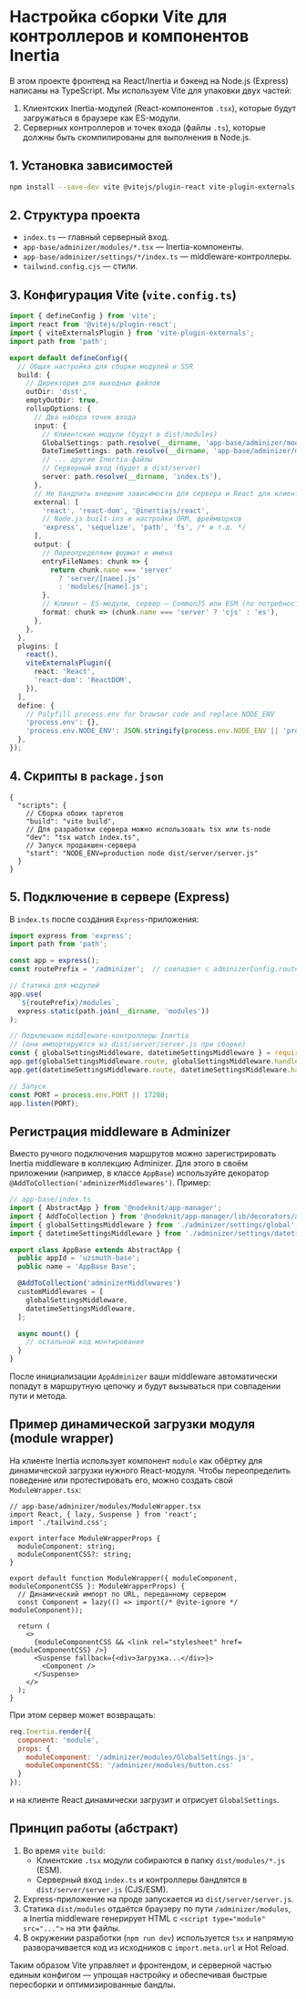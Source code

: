  # Настройка сборки Vite для контроллеров и компонентов Inertia

 В этом проекте фронтенд на React/Inertia и бэкенд на Node.js (Express) написаны на TypeScript. Мы используем Vite для упаковки двух частей:
 1) Клиентских Inertia-модулей (React-компонентов `.tsx`), которые будут загружаться в браузере как ES-модули.
 2) Серверных контроллеров и точек входа (файлы `.ts`), которые должны быть скомпилированы для выполнения в Node.js.

 ## 1. Установка зависимостей

 ```bash
 npm install --save-dev vite @vitejs/plugin-react vite-plugin-externals
 ```

 ## 2. Структура проекта

 - `index.ts` — главный серверный вход.
 - `app-base/adminizer/modules/*.tsx` — Inertia-компоненты.
 - `app-base/adminizer/settings/*/index.ts` — middleware-контроллеры.
 - `tailwind.config.cjs` — стили.

 ## 3. Конфигурация Vite (`vite.config.ts`)

 ```ts
 import { defineConfig } from 'vite';
 import react from '@vitejs/plugin-react';
 import { viteExternalsPlugin } from 'vite-plugin-externals';
 import path from 'path';

 export default defineConfig({
   // Общая настройка для сборки модулей и SSR
   build: {
     // Директория для выходных файлов
     outDir: 'dist',
     emptyOutDir: true,
     rollupOptions: {
       // Два набора точек входа
       input: {
         // Клиентские модули (будут в dist/modules)
         GlobalSettings: path.resolve(__dirname, 'app-base/adminizer/modules/GlobalSettings.tsx'),
         DateTimeSettings: path.resolve(__dirname, 'app-base/adminizer/modules/DateTimeSettings.tsx'),
         // ... другие Inertia-файлы
         // Серверный вход (будет в dist/server)
         server: path.resolve(__dirname, 'index.ts'),
       },
       // Не бандлить внешние зависимости для сервера и React для клиента
       external: [
         'react', 'react-dom', '@inertiajs/react',
         // Node.js built-ins и настройки ORM, фреймворков
         'express', 'sequelize', 'path', 'fs', /* и т.д. */
       ],
       output: {
         // Переопределяем формат и имена
         entryFileNames: chunk => {
           return chunk.name === 'server'
             ? 'server/[name].js'
             : 'modules/[name].js';
         },
         // Клиент — ES-модули, сервер — CommonJS или ESM (по потребности)
         format: chunk => (chunk.name === 'server' ? 'cjs' : 'es'),
       },
     },
   },
   plugins: [
     react(),
     viteExternalsPlugin({
       react: 'React',
       'react-dom': 'ReactDOM',
     }),
   ],
   define: {
     // Polyfill process.env for browser code and replace NODE_ENV
     'process.env': {},
     'process.env.NODE_ENV': JSON.stringify(process.env.NODE_ENV || 'production'),
   },
 });
 ```

 ## 4. Скрипты в `package.json`

 ```jsonc
 {
   "scripts": {
     // Сборка обоих таргетов
     "build": "vite build",
     // Для разработки сервера можно использовать tsx или ts-node
     "dev": "tsx watch index.ts",
     // Запуск продакшен-сервера
     "start": "NODE_ENV=production node dist/server/server.js"
   }
 }
 ```

 ## 5. Подключение в сервере (Express)

 В `index.ts` после создания `Express`-приложения:
 ```ts
 import express from 'express';
 import path from 'path';

 const app = express();
 const routePrefix = '/adminizer';  // совпадает с adminizerConfig.routePrefix

 // Статика для модулей
 app.use(
   `${routePrefix}/modules`,
   express.static(path.join(__dirname, 'modules'))
 );

 // Подключаем middleware-контроллеры Inertia
 // (они импортируются из dist/server/server.js при сборке)
 const { globalSettingsMiddleware, datetimeSettingsMiddleware } = require('./server/index.js');
 app.get(globalSettingsMiddleware.route, globalSettingsMiddleware.handler);
 app.get(datetimeSettingsMiddleware.route, datetimeSettingsMiddleware.handler);

 // Запуск
 const PORT = process.env.PORT || 17280;
 app.listen(PORT);
 ```

 ## Регистрация middleware в Adminizer

 Вместо ручного подключения маршрутов можно зарегистрировать Inertia middleware в коллекцию Adminizer. Для этого в своём приложении (например, в классе `AppBase`) используйте декоратор `@AddToCollection('adminizerMiddlewares')`. Пример:

 ```ts
 // app-base/index.ts
 import { AbstractApp } from '@nodeknit/app-manager';
 import { AddToCollection } from '@nodeknit/app-manager/lib/decorators/appUtils';
 import { globalSettingsMiddleware } from './adminizer/settings/global';
 import { datetimeSettingsMiddleware } from './adminizer/settings/datetime';

 export class AppBase extends AbstractApp {
   public appId = 'uzimuth-base';
   public name = 'AppBase Base';

   @AddToCollection('adminizerMiddlewares')
   customMiddlewares = [
     globalSettingsMiddleware,
     datetimeSettingsMiddleware,
   ];

   async mount() {
     // остальной код монтирования
   }
 }
 ```

 После инициализации `AppAdminizer` ваши middleware автоматически попадут в маршрутную цепочку и будут вызываться при совпадении пути и метода.

 ## Пример динамической загрузки модуля (module wrapper)

 На клиенте Inertia использует компонент `module` как обёртку для динамической загрузки нужного React-модуля. Чтобы переопределить поведение или протестировать его, можно создать свой `ModuleWrapper.tsx`:

 ```tsx
 // app-base/adminizer/modules/ModuleWrapper.tsx
 import React, { lazy, Suspense } from 'react';
 import './tailwind.css';

 export interface ModuleWrapperProps {
   moduleComponent: string;
   moduleComponentCSS?: string;
 }

 export default function ModuleWrapper({ moduleComponent, moduleComponentCSS }: ModuleWrapperProps) {
   // Динамический импорт по URL, переданному сервером
   const Component = lazy(() => import(/* @vite-ignore */ moduleComponent));

   return (
     <>
       {moduleComponentCSS && <link rel="stylesheet" href={moduleComponentCSS} />}
       <Suspense fallback={<div>Загрузка...</div>}>
         <Component />
       </Suspense>
     </>
   );
 }
 ```

 При этом сервер может возвращать:
 ```js
 req.Inertia.render({
   component: 'module',
   props: {
     moduleComponent: '/adminizer/modules/GlobalSettings.js',
     moduleComponentCSS: '/adminizer/modules/button.css'
   }
 });
 ```
 и на клиенте React динамически загрузит и отрисует `GlobalSettings`.

 ## Принцип работы (абстракт)

 1. Во время `vite build`:
    - Клиентские `.tsx` модули собираются в папку `dist/modules/*.js` (ESM).
    - Серверный вход `index.ts` и контроллеры бандлятся в `dist/server/server.js` (CJS/ESM).
 2. Express-приложение на проде запускается из `dist/server/server.js`.
 3. Статика `dist/modules` отдаётся браузеру по пути `/adminizer/modules`,
     а Inertia middleware генерирует HTML с `<script type="module" src="...">` на эти файлы.
 4. В окружении разработки (`npm run dev`) используется `tsx` и напрямую разворачивается код из исходников с `import.meta.url` и Hot Reload.

 Таким образом Vite управляет и фронтендом, и серверной частью единым конфигом —
 упрощая настройку и обеспечивая быстрые пересборки и оптимизированные бандлы. 
